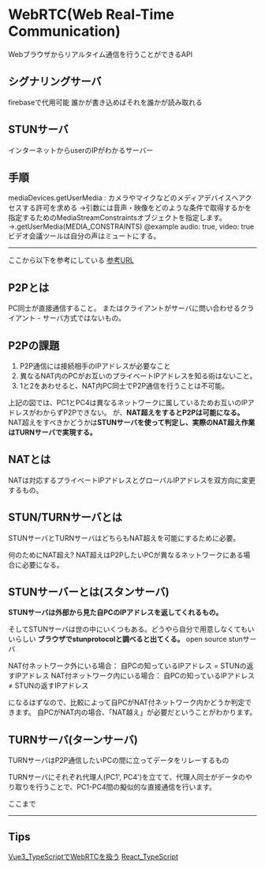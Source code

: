 # WebRTC(Web Real-Time Communication)

Webブラウザからリアルタイム通信を行うことができるAPI

## シグナリングサーバ

firebaseで代用可能
誰かが書き込めばそれを誰かが読み取れる

## STUNサーバ

インターネットからuserのIPがわかるサーバー

## 手順

mediaDevices.getUserMedia : カメラやマイクなどのメディアデバイスへアクセスする許可を求める
→引数には音声・映像をどのような条件で取得するかを指定するためのMediaStreamConstraintsオブジェクトを指定します。
→.getUserMedia(MEDIA_CONSTRAINTS) @example audio: true, video: true
ビデオ会議ツールは自分の声はミュートにする。

---
ここから以下を参考にしている
[参考URL](https://qiita.com/okyk/items/a405f827e23cb9ef3bde)

## P2Pとは

PC同士が直接通信すること。
またはクライアントがサーバに問い合わせるクライアント - サーバ方式ではないもの。

## P2Pの課題

1. P2P通信には接続相手のIPアドレスが必要なこと
2. 異なるNAT内のPCがお互いのプライベートIPアドレスを知る術はないこと。
3. 1と2をあわせると、NAT内PC同士でP2P通信を行うことは不可能。

上記の図では、PC1とPC4は異なるネットワークに属しているためお互いのIPアドレスがわからずP2Pできない。
が、**NAT超えをするとP2Pは可能になる。**
NAT超えをすべきかどうかは**STUNサーバを使って判定し、実際のNAT超え作業はTURNサーバで実現する。**

## NATとは

NATは対応するプライベートIPアドレスとグローバルIPアドレスを双方向に変更するもの。

## STUN/TURNサーバとは

STUNサーバとTURNサーバはどちらもNAT超えを可能にするために必要。

何のためにNAT超え?
NAT超えはP2PしたいPCが異なるネットワークにある場合に必要になる。

## STUNサーバーとは(スタンサーバ)

**STUNサーバは外部から見た自PCのIPアドレスを返してくれるもの。**

そしてSTUNサーバは世の中にいくつもある。どうやら自分で用意しなくてもいいらしい
**ブラウザでstunprotocolと調べると出てくる。**
open source stunサーバ

NAT付ネットワーク外にいる場合： 自PCの知っているIPアドレス = STUNの返すIPアドレス
NAT付ネットワーク内にいる場合： 自PCの知っているIPアドレス ≠ STUNの返すIPアドレス

になるはずなので、比較によって自PCがNAT付ネットワーク内かどうか判定できます。
自PCがNAT内の場合、「NAT越え」が必要だということがわかります。

## TURNサーバ(ターンサーバ)

TURNサーバはP2P通信したいPCの間に立ってデータをリレーするもの

TURNサーバにそれぞれ代理人(PC1', PC4')を立てて、代理人同士がデータのやり取りを行うことで、PC1-PC4間の擬似的な直接通信を行います。

ここまで

---

## Tips

[Vue3_TypeScriptでWebRTCを扱う](https://tec.tecotec.co.jp/entry/2021/07/02/090000)
[React_TypeScript](https://qiita.com/watanabeso/items/028800170aa17789b26e)
